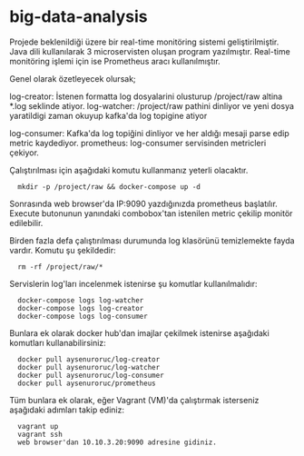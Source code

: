 # big-data-analysis


Projede beklenildiği üzere bir real-time monitöring sistemi geliştirilmiştir. 
Java dili kullanılarak 3 microservisten oluşan program yazılmıştır. Real-time monitöring işlemi 
için ise Prometheus aracı kullanılmıştır. 

Genel olarak özetleyecek olursak;

log-creator: İstenen formatta log dosyalarini olusturup /project/raw altina *.log seklinde atiyor.
log-watcher: /project/raw pathini dinliyor ve yeni dosya yaratildigi zaman okuyup kafka'da log topigine atiyor

log-consumer: Kafka'da log topiğini dinliyor ve her aldığı mesaji parse edip metric kaydediyor.
prometheus: log-consumer servisinden metricleri çekiyor. 

Çalıştırılması için aşağıdaki komutu kullanmanız yeterli olacaktır. 

      mkdir -p /project/raw && docker-compose up -d

Sonrasında web browser'da  IP:9090 yazdığınızda prometheus başlatılır. Execute butonunun yanındaki combobox'tan istenilen metric çekilip monitör edilebilir.

Birden fazla defa çalıştırılması durumunda log klasörünü temizlemekte fayda vardır. Komutu şu şekildedir:

      rm -rf /project/raw/*

Servislerin log'ları incelenmek istenirse şu komutlar kullanılmalıdır: 

      docker-compose logs log-watcher
      docker-compose logs log-creator
      docker-compose logs log-consumer

Bunlara ek olarak docker hub'dan imajlar çekilmek istenirse aşağıdaki komutları kullanabilirsiniz:

      docker pull aysenuroruc/log-creator
      docker pull aysenuroruc/log-watcher
      docker pull aysenuroruc/log-consumer
      docker pull aysenuroruc/prometheus
      
Tüm bunlara ek olarak, eğer Vagrant (VM)'da çalıştırmak isterseniz aşağıdaki adımları takip ediniz: 

      vagrant up
      vagrant ssh 
      web browser'dan 10.10.3.20:9090 adresine gidiniz. 

